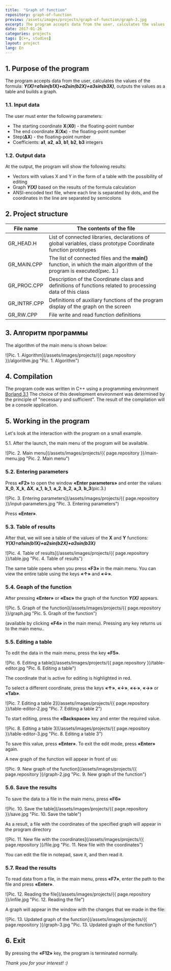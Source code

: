 ```yaml
---
title:  "Graph of function"
repository: graph-of-function
preview: /assets/images/projects/graph-of-function/graph-3.jpg
excerpt: The program accepts data from the user, calculates the values of the formula Y(X), outputs the values as a table and builds a graph...
date: 2017-01-26
categories: projects
tags: [C++, studies]
layout: project
lang: En
---
```


## 1. Purpose of the program

The program accepts data from the user, calculates the values of the formula: _**Y(X)=a1*sin(b1*X)+a2*sin(b2*X)+a3*sin(b3*X)**_, outputs the values as a table and builds a graph.

### 1.1. Input data
The user must enter the following parameters:
*	The starting coordinate **Х**(**Х0**) - the floating-point number
*	The end coordinate **Х**(**Хк**) - the floating-point number
*	Step(**∆Х**) - the floating-point number
*	Coefficients: **a1**, **a2**, **a3**, **b1**, **b2**, **b3** integers

### 1.2. Output data
At the output, the program will show the following results:
* Vectors with values X and Y in the form of a table with the possibility of editing
* Graph _**Y(X)**_ based on the results of the formula calculation 
* ANSI-encoded text file, where each line is separated by dots, and the coordinates in the line are separated by semicolons

## 2. Project structure

File name       | The contents of the file
----------------|-------------------------
GR_HEAD.H       | List of connected libraries, declarations of global variables, class prototype Coordinate function prototypes
GR_MAIN.CPP     | The list of connected files and the **main()** function, in which the main algorithm of the program is executed(рис. 1.)
GR_PROC.CPP     | Description of the Coordinate class and definitions of functions related to processing data of this class
GR_INTRF.CPP    | Definitions of auxiliary functions of the program display of the graph on the screen
GR_RW.CPP       | File write and read function definitions

## 3. Алгоритм программы

The algorithm of the main menu is shown below:

![Pic. 1. Algorithm](/assets/images/projects/{{ page.repository }}/algorithm.jpg "Pic. 1. Algorithm")

## 4. Compilation

The program code was written in C++ using a programming environment [Borland 3.1](http://ci-plus-plus-snachala.ru/?p=121)
The choice of this development environment was determined by the principle of "necessary and sufficient".
The result of the compilation will be a console application.

## 5. Working in the program

Let's look at the interaction with the program on a small example.

5.1. After the launch, the main menu of the program will be available.

![Pic. 2. Main menu](/assets/images/projects/{{ page.repository }}/main-menu.jpg "Pic. 2. Main menu")

### 5.2. Entering parameters
Press **«F2»** to open the window **«Enter parameters»** and enter the values **X_0**, **X_k**, **∆X**, **a_1**, **b_1**, **a_2**, **b_2**, **a_3**, **b_3**(pic.3.)

![Pic. 3. Entering parameters](/assets/images/projects/{{ page.repository }}/input-parameters.jpg "Pic. 3. Entering parameters")

Press **«Enter»**.

### 5.3. Table of results
After that, we will see a table of the values of the **Х** and **Y** functions: _**Y(X)=a1*sin(b1*X)+a2*sin(b2*X)+a3*sin(b3*X)**_

![Pic. 4. Table of results](/assets/images/projects/{{ page.repository }}/table.jpg "Pic. 4. Table of results")

The same table opens when you press **«F3»** in the main menu.
You can view the entire table using the keys **«↑»** and **«↓»**.

### 5.4. Geaph of the function
After pressing  **«Enter»** or **«Esc»**  the graph of the function _**Y(X)**_ appears.

![Pic. 5. Graph of the function](/assets/images/projects/{{ page.repository }}/graph.jpg "Pic. 5. Graph of the function")

(available by clicking **«F4»** in the main menu).
Pressing any key returns us to the main menu..

### 5.5. Editing a table
To edit the data in the main menu, press the key **«F5»**.

![Pic. 6. Editing a table](/assets/images/projects/{{ page.repository }}/table-editor.jpg "Pic. 6. Editing a table")

The coordinate that is active for editing is highlighted in red.

To select a different coordinate, press the keys **«↑»**, **«↓»**, **«←»**, **«→»** or **«Tab»**.

![Pic. 7. Editing a table 2](/assets/images/projects/{{ page.repository }}/table-editor-2.jpg "Pic. 7. Editing a table 2")

To start editing, press the **«Backspace»** key and enter the required value.

![Pic. 8. Editing a table 3](/assets/images/projects/{{ page.repository }}/table-editor-3.jpg "Pic. 8. Editing a table 3")

To save this value, press **«Enter»**. 
To exit the edit mode, press **«Enter»** again.

A new graph of the function will appear in front of us:

![Pic. 9. New graph of the function](/assets/images/projects/{{ page.repository }}/graph-2.jpg "Pic. 9. New graph of the function")

### 5.6. Save the results
To save the data to a file in the main menu, press **«F6»**

![Pic. 10. Save the table](/assets/images/projects/{{ page.repository }}/save.jpg "Pic. 10. Save the table")

As a result, a file with the coordinates of the specified graph will appear in the program directory

![Pic. 11. New file with the coordinates](/assets/images/projects/{{ page.repository }}/file.jpg "Pic. 11. New file with the coordinates")

You can edit the file in notepad, save it, and then read it.

### 5.7. Read the results
To read data from a file, in the main menu, press **«F7»**, enter the path to the file and press **«Enter»**.

![Pic. 12. Reading the file](/assets/images/projects/{{ page.repository }}/infile.jpg "Pic. 12. Reading the file")

A graph will appear in the window with the changes that we made in the file:

![Pic. 13. Updated graph of the function](/assets/images/projects/{{ page.repository }}/graph-3.jpg "Pic. 13. Updated graph of the function")

## 6. Exit

By pressing the **«F12»** key, the program is terminated normally.


_Thank you for your interest! :)_
